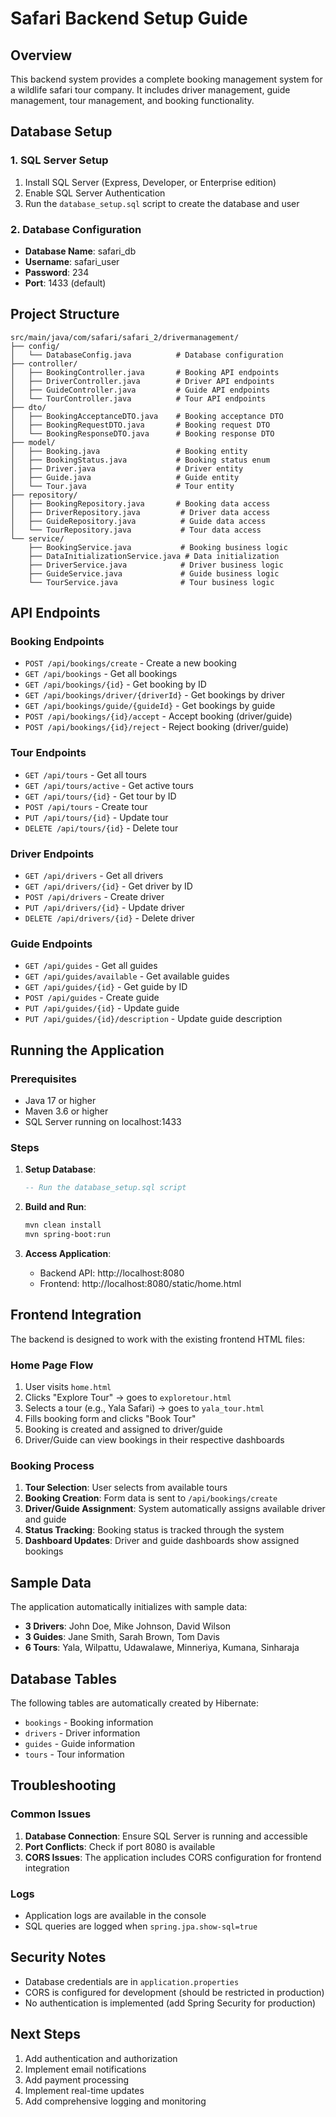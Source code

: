 # Safari Backend Setup Guide

## Overview
This backend system provides a complete booking management system for a wildlife safari tour company. It includes driver management, guide management, tour management, and booking functionality.

## Database Setup

### 1. SQL Server Setup
1. Install SQL Server (Express, Developer, or Enterprise edition)
2. Enable SQL Server Authentication
3. Run the `database_setup.sql` script to create the database and user

### 2. Database Configuration
- **Database Name**: safari_db
- **Username**: safari_user
- **Password**: 234
- **Port**: 1433 (default)

## Project Structure

```
src/main/java/com/safari/safari_2/drivermanagement/
├── config/
│   └── DatabaseConfig.java          # Database configuration
├── controller/
│   ├── BookingController.java       # Booking API endpoints
│   ├── DriverController.java        # Driver API endpoints
│   ├── GuideController.java         # Guide API endpoints
│   └── TourController.java          # Tour API endpoints
├── dto/
│   ├── BookingAcceptanceDTO.java    # Booking acceptance DTO
│   ├── BookingRequestDTO.java       # Booking request DTO
│   └── BookingResponseDTO.java      # Booking response DTO
├── model/
│   ├── Booking.java                 # Booking entity
│   ├── BookingStatus.java           # Booking status enum
│   ├── Driver.java                  # Driver entity
│   ├── Guide.java                   # Guide entity
│   └── Tour.java                    # Tour entity
├── repository/
│   ├── BookingRepository.java       # Booking data access
│   ├── DriverRepository.java         # Driver data access
│   ├── GuideRepository.java          # Guide data access
│   └── TourRepository.java           # Tour data access
└── service/
    ├── BookingService.java           # Booking business logic
    ├── DataInitializationService.java # Data initialization
    ├── DriverService.java            # Driver business logic
    ├── GuideService.java             # Guide business logic
    └── TourService.java              # Tour business logic
```

## API Endpoints

### Booking Endpoints
- `POST /api/bookings/create` - Create a new booking
- `GET /api/bookings` - Get all bookings
- `GET /api/bookings/{id}` - Get booking by ID
- `GET /api/bookings/driver/{driverId}` - Get bookings by driver
- `GET /api/bookings/guide/{guideId}` - Get bookings by guide
- `POST /api/bookings/{id}/accept` - Accept booking (driver/guide)
- `POST /api/bookings/{id}/reject` - Reject booking (driver/guide)

### Tour Endpoints
- `GET /api/tours` - Get all tours
- `GET /api/tours/active` - Get active tours
- `GET /api/tours/{id}` - Get tour by ID
- `POST /api/tours` - Create tour
- `PUT /api/tours/{id}` - Update tour
- `DELETE /api/tours/{id}` - Delete tour

### Driver Endpoints
- `GET /api/drivers` - Get all drivers
- `GET /api/drivers/{id}` - Get driver by ID
- `POST /api/drivers` - Create driver
- `PUT /api/drivers/{id}` - Update driver
- `DELETE /api/drivers/{id}` - Delete driver

### Guide Endpoints
- `GET /api/guides` - Get all guides
- `GET /api/guides/available` - Get available guides
- `GET /api/guides/{id}` - Get guide by ID
- `POST /api/guides` - Create guide
- `PUT /api/guides/{id}` - Update guide
- `PUT /api/guides/{id}/description` - Update guide description

## Running the Application

### Prerequisites
- Java 17 or higher
- Maven 3.6 or higher
- SQL Server running on localhost:1433

### Steps
1. **Setup Database**:
   ```sql
   -- Run the database_setup.sql script
   ```

2. **Build and Run**:
   ```bash
   mvn clean install
   mvn spring-boot:run
   ```

3. **Access Application**:
   - Backend API: http://localhost:8080
   - Frontend: http://localhost:8080/static/home.html

## Frontend Integration

The backend is designed to work with the existing frontend HTML files:

### Home Page Flow
1. User visits `home.html`
2. Clicks "Explore Tour" → goes to `exploretour.html`
3. Selects a tour (e.g., Yala Safari) → goes to `yala_tour.html`
4. Fills booking form and clicks "Book Tour"
5. Booking is created and assigned to driver/guide
6. Driver/Guide can view bookings in their respective dashboards

### Booking Process
1. **Tour Selection**: User selects from available tours
2. **Booking Creation**: Form data is sent to `/api/bookings/create`
3. **Driver/Guide Assignment**: System automatically assigns available driver and guide
4. **Status Tracking**: Booking status is tracked through the system
5. **Dashboard Updates**: Driver and guide dashboards show assigned bookings

## Sample Data

The application automatically initializes with sample data:
- **3 Drivers**: John Doe, Mike Johnson, David Wilson
- **3 Guides**: Jane Smith, Sarah Brown, Tom Davis
- **6 Tours**: Yala, Wilpattu, Udawalawe, Minneriya, Kumana, Sinharaja

## Database Tables

The following tables are automatically created by Hibernate:
- `bookings` - Booking information
- `drivers` - Driver information
- `guides` - Guide information
- `tours` - Tour information

## Troubleshooting

### Common Issues
1. **Database Connection**: Ensure SQL Server is running and accessible
2. **Port Conflicts**: Check if port 8080 is available
3. **CORS Issues**: The application includes CORS configuration for frontend integration

### Logs
- Application logs are available in the console
- SQL queries are logged when `spring.jpa.show-sql=true`

## Security Notes
- Database credentials are in `application.properties`
- CORS is configured for development (should be restricted in production)
- No authentication is implemented (add Spring Security for production)

## Next Steps
1. Add authentication and authorization
2. Implement email notifications
3. Add payment processing
4. Implement real-time updates
5. Add comprehensive logging and monitoring


